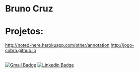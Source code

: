 # Bruno Cruz
# Projetos:
http://noted-here.herokuapp.com/other/annotation
http://jogo-cobra.github.io
##
[![Gmail Badge](https://img.shields.io/badge/-Gmail-c14438?style=flat-square&logo=Gmail&logoColor=white&link=mailto:brunnuscz@gmail.com)](mailto:brunnuscz@gmail.com)
[![Linkedin Badge](https://img.shields.io/badge/-LinkedIn-blue?style=flat-square&logo=Linkedin&logoColor=white&link=https://www.linkedin.com/in/brunnu-sc/)](https://www.linkedin.com/in/brunnu-sc/)

